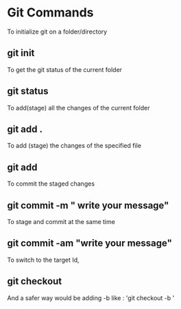 # Git Commands

To initialize  git on a folder/directory

## git init

To get the git status of the current folder

## git status

To add(stage) all the changes of the current folder

## git add .

To add (stage) the changes of the specified file

## git add <path>

To commit the staged changes

## git commit -m " write your message"

To stage and commit at the same time

## git commit -am "write your message"

To switch to the target Id, 

## git checkout <commit ID>

And a safer way would be adding -b like : 'git checkout -b <commit ID>'